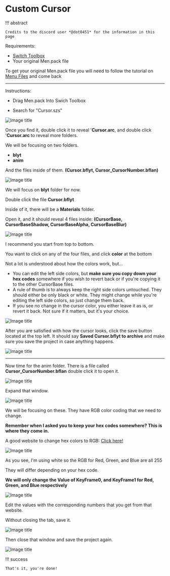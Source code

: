 # Custom Cursor

!!! abstract

    Credits to the discord user *@dot0451* for the information in this page

Requirements:

- [Switch Toolbox](https://github.com/KillzXGaming/Switch-Toolbox?tab=readme-ov-file)
- Your original Men.pack file

To get your original Men.pack file you will need to follow the tutorial on [Menu Files](../../install/files.md) and come back 

--------------

Instructions:

- Drag Men.pack Into Swich Toolbox

- Search for "Cursor.szs"

![Image title](imgs/cursor/c1.png)

Once you find it, double click it to reveal '**Cursor.arc**,  and double click '**Cursor.arc** to reveal more folders.

We will be focusing on two folders.
- **blyt**
- **anim**

And the files inside of them. **(Cursor.bflyt, Cursor_CursorNumber.bflan)**

![Image title](imgs/cursor/c2.png)

We will focus on **blyt** folder for now. 

Double click the file **Cursor.bflyt**

Inside of it, there will be a **Materials** folder.

Open it, and it should reveal 4 files inside: **(CursorBase, CursorBaseShadow, CursorBaseAlpha, CursorBaseBlur)**

![Image title](imgs/cursor/c3.png)

I recommend you start from top to bottom. 

You want to click on any of the four files, and click **color** at the bottom

Not a lot is understood about how the colors work, but...

- You can edit the left side colors, but **make sure you copy down your hex codes** somewhere if you wish to revert back or if you're copying it to the other CursorBase files.
- A rule of thumb is to always keep the right side colors untouched. They should either be only black or white. They might change while you're editing the left side colors, so just change them back.
- If you see no change in the cursor color, you either leave it as is, or revert it back. Not sure if it matters, but it's your choice.

![Image title](imgs/cursor/c4.png)

After you are satisfied with how the cursor looks, click the save button located at the top left. It should say **Saved Cursor.bflyt to archive** and make sure you save the project in case anything happens.

![Image title](imgs/cursor/c5.png)

--------------
Now time for the anim folder. There is a file called **Cursor_CursorNumber.bflan** double click it to open it.

![Image title](imgs/cursor/c6.png)

Expand that window.

![Image title](imgs/cursor/c7.png)

We will be focusing on these. They have RGB color coding that we need to change.

**Remember when I asked you to keep your hex codes somewhere? This is where they come in.**

A good website to change hex colors to RGB: [Click here!](https://www.rapidtables.com/convert/color/hex-to-rgb.html)

![Image title](imgs/cursor/c8.png)

As you see, I'm using white so the RGB for Red, Green, and Blue are all 255

They will differ depending on your hex code.

**We will only change the Value of KeyFrame0, and KeyFrame1 for Red, Green, and Blue respectively**

![Image title](imgs/cursor/c9.png)

Edit the values with the corresponding numbers that you get from that website.

Without closing the tab, save it.

![Image title](imgs/cursor/c10.png)

Then close that window and save the project again.

![Image title](imgs/cursor/c11.png)

!!! success

    That's it, you're done!